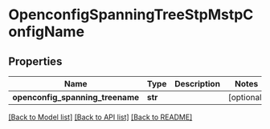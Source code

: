 # OpenconfigSpanningTreeStpMstpConfigName

## Properties
Name | Type | Description | Notes
------------ | ------------- | ------------- | -------------
**openconfig_spanning_treename** | **str** |  | [optional] 

[[Back to Model list]](../README.md#documentation-for-models) [[Back to API list]](../README.md#documentation-for-api-endpoints) [[Back to README]](../README.md)


